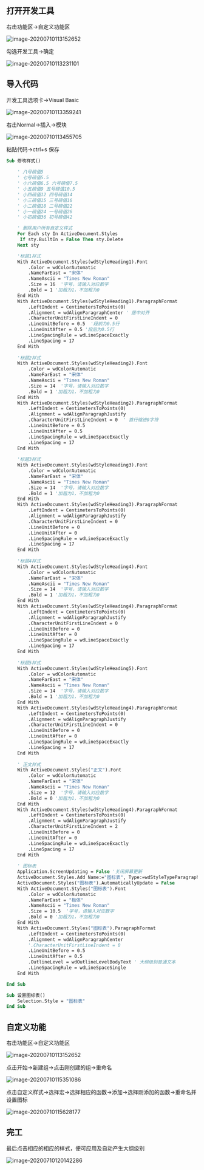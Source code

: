 ## 打开开发工具

右击功能区->自定义功能区

![image-20200710113152652](https://img2020.cnblogs.com/blog/1491349/202007/1491349-20200710121225861-552318128.png)

勾选开发工具->确定

![image-20200710113231101](https://img2020.cnblogs.com/blog/1491349/202007/1491349-20200710121246558-1922013750.png)

## 导入代码

开发工具选项卡->Visual Basic

![image-20200710113359241](https://img2020.cnblogs.com/blog/1491349/202007/1491349-20200710121252131-1318806603.png)

右击Normal->插入->模块

![image-20200710113455705](https://img2020.cnblogs.com/blog/1491349/202007/1491349-20200710121254643-1182900884.png)

粘贴代码->ctrl+s 保存

```vb
Sub 修改样式()
     
    ' 八号磅值5
    ' 七号磅值5.5
    ' 小六磅值6.5 六号磅值7.5
    ' 小五磅值9 五号磅值10.5
    ' 小四磅值12 四号磅值14
    ' 小三磅值15 三号磅值16
    ' 小二磅值18 二号磅值22
    ' 小一磅值24 一号磅值26
    ' 小初磅值36 初号磅值42

    ' 删除用户所有自定义样式
    For Each sty In ActiveDocument.Styles
     If sty.BuiltIn = False Then sty.Delete
    Next sty

    '标题1样式
    With ActiveDocument.Styles(wdStyleHeading1).Font
        .Color = wdColorAutomatic
        .NameFarEast = "宋体"
        .NameAscii = "Times New Roman"
        .Size = 16  '字号，请输入对应数字
        .Bold = 1 '加粗为1，不加粗为0
    End With
    With ActiveDocument.Styles(wdStyleHeading1).ParagraphFormat
        .LeftIndent = CentimetersToPoints(0)
        .Alignment = wdAlignParagraphCenter ' 居中对齐
        .CharacterUnitFirstLineIndent = 0
        .LineUnitBefore = 0.5  '段前为0.5行
        .LineUnitAfter = 0.5 '段后为0.5行
        .LineSpacingRule = wdLineSpaceExactly
        .LineSpacing = 17
    End With
    
    '标题2样式
    With ActiveDocument.Styles(wdStyleHeading2).Font
        .Color = wdColorAutomatic
        .NameFarEast = "宋体"
        .NameAscii = "Times New Roman"
        .Size = 14  '字号，请输入对应数字
        .Bold = 1 '加粗为1，不加粗为0
    End With
    With ActiveDocument.Styles(wdStyleHeading2).ParagraphFormat
        .LeftIndent = CentimetersToPoints(0)
        .Alignment = wdAlignParagraphJustify
        .CharacterUnitFirstLineIndent = 0  ' 首行缩进0字符
        .LineUnitBefore = 0.5
        .LineUnitAfter = 0.5
        .LineSpacingRule = wdLineSpaceExactly
        .LineSpacing = 17
    End With
    
    '标题3样式
    With ActiveDocument.Styles(wdStyleHeading3).Font
        .Color = wdColorAutomatic
        .NameFarEast = "宋体"
        .NameAscii = "Times New Roman"
        .Size = 14  '字号，请输入对应数字
        .Bold = 1 '加粗为1，不加粗为0
    End With
    With ActiveDocument.Styles(wdStyleHeading3).ParagraphFormat
        .LeftIndent = CentimetersToPoints(0)
        .Alignment = wdAlignParagraphJustify
        .CharacterUnitFirstLineIndent = 0
        .LineUnitBefore = 0
        .LineUnitAfter = 0
        .LineSpacingRule = wdLineSpaceExactly
        .LineSpacing = 17
    End With
    
    '标题4样式
    With ActiveDocument.Styles(wdStyleHeading4).Font
        .Color = wdColorAutomatic
        .NameFarEast = "宋体"
        .NameAscii = "Times New Roman"
        .Size = 14  '字号，请输入对应数字
        .Bold = 1 '加粗为1，不加粗为0
    End With
    With ActiveDocument.Styles(wdStyleHeading4).ParagraphFormat
        .LeftIndent = CentimetersToPoints(0)
        .Alignment = wdAlignParagraphJustify
        .CharacterUnitFirstLineIndent = 0
        .LineUnitBefore = 0
        .LineUnitAfter = 0
        .LineSpacingRule = wdLineSpaceExactly
        .LineSpacing = 17
    End With
    
    '标题5样式
    With ActiveDocument.Styles(wdStyleHeading5).Font
        .Color = wdColorAutomatic
        .NameFarEast = "宋体"
        .NameAscii = "Times New Roman"
        .Size = 14  '字号，请输入对应数字
        .Bold = 1 '加粗为1，不加粗为0
    End With
    With ActiveDocument.Styles(wdStyleHeading4).ParagraphFormat
        .LeftIndent = CentimetersToPoints(0)
        .Alignment = wdAlignParagraphJustify
        .CharacterUnitFirstLineIndent = 0
        .LineUnitBefore = 0
        .LineUnitAfter = 0
        .LineSpacingRule = wdLineSpaceExactly
        .LineSpacing = 17
    End With
    
    ' 正文样式
    With ActiveDocument.Styles("正文").Font
        .Color = wdColorAutomatic
        .NameFarEast = "宋体"
        .NameAscii = "Times New Roman"
        .Size = 12  '字号，请输入对应数字
        .Bold = 0 '加粗为1，不加粗为0
    End With
    With ActiveDocument.Styles(wdStyleHeading4).ParagraphFormat
        .LeftIndent = CentimetersToPoints(0)
        .Alignment = wdAlignParagraphJustify
        .CharacterUnitFirstLineIndent = 2
        .LineUnitBefore = 0
        .LineUnitAfter = 0
        .LineSpacingRule = wdLineSpaceExactly
        .LineSpacing = 17
    End With
    
    ' 图标表
    Application.ScreenUpdating = False '关闭屏幕更新
    ActiveDocument.Styles.Add Name:="图标表", Type:=wdStyleTypeParagraph
    ActiveDocument.Styles("图标表").AutomaticallyUpdate = False
    With ActiveDocument.Styles("图标表").Font
        .Color = wdColorAutomatic
        .NameFarEast = "楷体"
        .NameAscii = "Times New Roman"
        .Size = 10.5  '字号，请输入对应数字
        .Bold = 0 '加粗为1，不加粗为0
    End With
    With ActiveDocument.Styles("图标表").ParagraphFormat
        .LeftIndent = CentimetersToPoints(0)
        .Alignment = wdAlignParagraphCenter
        '.CharacterUnitFirstLineIndent = 0
        .LineUnitBefore = 0.5
        .LineUnitAfter = 0.5
        .OutlineLevel = wdOutlineLevelBodyText ' 大纲级别普通文本
        .LineSpacingRule = wdLineSpaceSingle
    End With

End Sub

Sub 设置图标表()
    Selection.Style = "图标表"
End Sub
```

## 自定义功能

右击功能区->自定义功能区

![image-20200710113152652](https://img2020.cnblogs.com/blog/1491349/202007/1491349-20200710121225861-552318128.png)

点击开始->新建组->点击刚创建的组->重命名

![image-20200710115351086](https://img2020.cnblogs.com/blog/1491349/202007/1491349-20200710121400989-1694962935.png)

点击自定义样式->选择宏->选择相应的函数->添加->选择刚添加的函数->重命名并设置图标

![image-20200710115628177](https://img2020.cnblogs.com/blog/1491349/202007/1491349-20200710121404864-500501269.png)

## 完工

最后点击相应的相应的样式，便可应用及自动产生大纲级别

![image-20200710120142286](https://img2020.cnblogs.com/blog/1491349/202007/1491349-20200710121408449-1167042836.png)